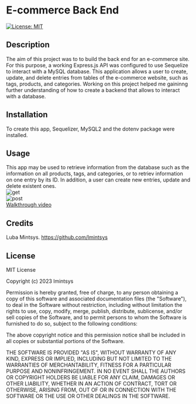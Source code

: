 # E-commerce Back End

[![License: MIT](https://img.shields.io/badge/License-MIT-yellow.svg)](https://opensource.org/licenses/MIT)

## Description

The aim of this project was to to build the back end for an e-commerce site. For this purpose, a working Express.js API was configured to use Sequelize to interact with a MySQL database. This application allows a user to create, update, and delete entries from tables of the e-commerce website, such as tags, products, and categories. Working on this project helped me gaininng further understanding of how to create a backend that allows to interact with a database.

## Installation

To create this app, Sequelizer, MySQL2 and the dotenv package were installed.

## Usage

This app may be used to retrieve information from the database such as the information on all products, tags, and categories, or to retriev information on one entry by its ID. In addition, a user can create new entries, update and delete existent ones.  
![get](assets/menu.png)  
![post](assets/employees.png)  
[Walkthrough video]()

## Credits

Luba Mintsys. https://github.com/lmintsys

## License

MIT License

Copyright (c) 2023 lmintsys

Permission is hereby granted, free of charge, to any person obtaining a copy
of this software and associated documentation files (the "Software"), to deal
in the Software without restriction, including without limitation the rights
to use, copy, modify, merge, publish, distribute, sublicense, and/or sell
copies of the Software, and to permit persons to whom the Software is
furnished to do so, subject to the following conditions:

The above copyright notice and this permission notice shall be included in all
copies or substantial portions of the Software.

THE SOFTWARE IS PROVIDED "AS IS", WITHOUT WARRANTY OF ANY KIND, EXPRESS OR
IMPLIED, INCLUDING BUT NOT LIMITED TO THE WARRANTIES OF MERCHANTABILITY,
FITNESS FOR A PARTICULAR PURPOSE AND NONINFRINGEMENT. IN NO EVENT SHALL THE
AUTHORS OR COPYRIGHT HOLDERS BE LIABLE FOR ANY CLAIM, DAMAGES OR OTHER
LIABILITY, WHETHER IN AN ACTION OF CONTRACT, TORT OR OTHERWISE, ARISING FROM,
OUT OF OR IN CONNECTION WITH THE SOFTWARE OR THE USE OR OTHER DEALINGS IN THE
SOFTWARE.
